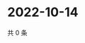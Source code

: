 # 2022-10-14

共 0 条

<!-- BEGIN WEIBO -->
<!-- 最后更新时间 Fri Oct 14 2022 06:21:54 GMT+0800 (China Standard Time) -->

<!-- END WEIBO -->
